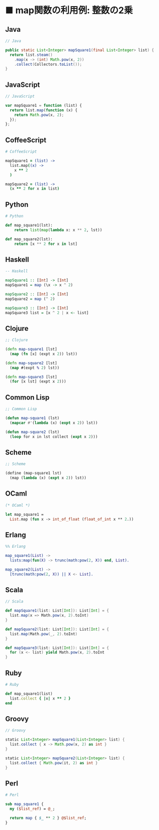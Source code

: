 ■ map関数の利用例: 整数の2乗
==============================
## Java
```java
// Java

public static List<Integer> mapSquare1(final List<Integer> list) {
  return list.steam()
    .map(x -> (int) Math.pow(x, 2))
    .collect(Collectors.toList());
}
```


## JavaScript
```javascript
// JavaScript

var mapSquare1 = function (list) {
  return list.map(function (x) {
    return Math.pow(x, 2);
  });
};
```


## CoffeeScript
```coffeescript
# CoffeeScript

mapSquare1 = (list) ->
  list.map((x) ->
    x ** 2
  )

mapSquare2 = (list) ->
  (x ** 2 for x in list)
```


## Python
```python
# Python

def map_square1(lst):
    return list(map(lambda x: x ** 2, lst))

def map_square2(lst):
    return [x ** 2 for x in lst]
```


## Haskell
```haskell
-- Haskell

mapSquare1 :: [Int] -> [Int]
mapSquare1 = map (\x -> x ^ 2)

mapSquare2 :: [Int] -> [Int]
mapSquare2 = map (^ 2)

mapSquare3 :: [Int] -> [Int]
mapSquare3 list = [x ^ 2 | x <- list]
```


## Clojure
```clojure
;; Clojure

(defn map-square1 [lst]
  (map (fn [x] (expt x 2)) lst))

(defn map-square2 [lst]
  (map #(expt % 2) lst))

(defn map-square3 [lst]
  (for [x lst] (expt x 2)))
```


## Common Lisp
```lisp
;; Common Lisp

(defun map-square1 (lst)
  (mapcar #'(lambda (x) (expt x 2)) lst))

(defun map-square2 (lst)
  (loop for x in lst collect (expt x 2)))
```


## Scheme
```scheme
;; Scheme

(define (map-square1 lst)
  (map (lambda (x) (expt x 2)) lst))
```


## OCaml
```ocaml
(* OCaml *)

let map_square1 =
  List.map (fun x -> int_of_float (float_of_int x ** 2.))
```


## Erlang
```erlang
%% Erlang

map_square1(List) ->
  lists:map(fun(X) -> trunc(math:pow(2, X)) end, List).

map_square2(List) ->
  [trunc(math:pow(2, X)) || X <- List].
```


## Scala
```scala
// Scala

def mapSquare1(list: List[Int]): List[Int] = {
  list.map(x => Math.pow(x, 2).toInt)
}

def mapSquare2(list: List[Int]): List[Int] = {
  list.map(Math.pow(_, 2).toInt)
}

def mapSquare3(list: List[Int]): List[Int] = {
  for (x <- list) yield Math.pow(x, 2).toInt
}
```


## Ruby
```ruby
# Ruby

def map_square1(list)
  list.collect { |x| x ** 2 }
end
```


## Groovy
```groovy
// Groovy

static List<Integer> mapSquare1(List<Integer> list) {
  list.collect { x -> Math.pow(x, 2) as int }
}

static List<Integer> mapSquare2(List<Integer> list) {
  list.collect { Math.pow(it, 2) as int }
}
```


## Perl
```perl
# Perl

sub map_square1 {
  my ($list_ref) = @_;

  return map { $_ ** 2 } @$list_ref;
}
```
